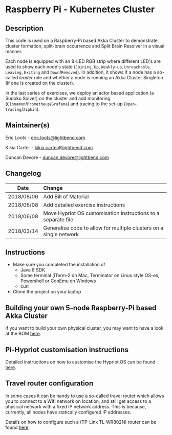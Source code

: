 # Raspberry Pi - Kubernetes Cluster

## Description

This code is used on a Raspberry-Pi based Akka Cluster to demonstrate cluster formation, split-brain occurrence and Split Brain Resolver in a visual manner.

Each node is equipped with an 8-LED RGB strip where different LED's are used to show each node's state (`Joining`, `Up`, `Weakly-up`, `Unreachable`, `Leaving`, `Exiting` and `Down`/`Removed`). In addition, it shows if a node has a so-called _leader_ role and whether a node is running an Akka Cluster Singleton (if one is created on the cluster).

In the last series of exercises, we deploy an actor based application (a Sudoku Solver) on the cluster and add monitoring (`Cinnamon`/`Prometheus`/`Grafana`) and tracing to the set-up (`Open-tracing`/`Zipkin`).

## Maintainer(s)

Eric Loots    - eric.loots@lightbend.com

Kikia Carter  - kikia.carter@lightbend.com

Duncan Devore - duncan.devore@lightbend.com

## Changelog

| Date      | Change                                |
|:---------:|:--------------------------------------|
|2018/08/06 | Add Bill of Material |
|2018/06/08 | Add detailed exercise instructions |
|2018/06/08 | Move Hypriot OS customisation instructions to a separate file |
|2018/03/14 | Generalise code to allow for multiple clusters on a single network |

## Instructions

- Make sure you completed the installation of
    - Java 8 SDK
    - Some terminal (iTerm-2 on Mac, Terminator on Linux style OS-es, Powershell or ConEmu on Windows
    - curl
- Clone the project on your laptop

## Building your own 5-node Raspberry-Pi based Akka Cluster

If you want to build your own physical cluster, you may want to have a look at the BOM [here](images/BOM.md).

## Pi-Hypriot customisation instructions

Detailed instructions on how to customise the Hypriot OS can be found [here](Hypriot-OS-Customisation-Instructions.md).

## Travel router configuration

In some cases it can be handy to use a so-called travel router which allows you to connect to a Wifi network on location, and still get access to a physical network with a fixed IP network address. This is because, currently, all nodes have statically configured IP addresses.

Details on how to configure such a (TP-Link TL-WR802N) router can be found [here](Configuring-TP-Link-Travel-Router-for-class-room-environment.md).

